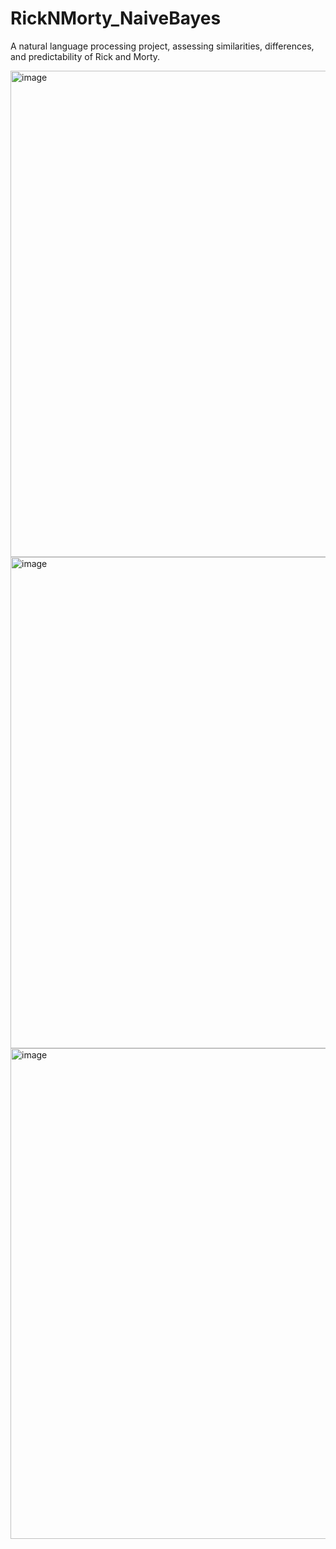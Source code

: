 # RickNMorty_NaiveBayes
A natural language processing project, assessing similarities, differences, and predictability of Rick and Morty.



  <img width="778" alt="image" src="https://github.com/sfryzlewicz/RickNMorty_NaiveBayes/assets/74124394/5be46adb-92f5-480f-8d61-8806f5135311">
<img width="786" alt="image" src="https://github.com/sfryzlewicz/RickNMorty_NaiveBayes/assets/74124394/51c4d84f-6118-405a-b83a-89f2a34eff2a">
<img width="785" alt="image" src="https://github.com/sfryzlewicz/RickNMorty_NaiveBayes/assets/74124394/2318176a-4f55-4110-a9b2-4938bf4666a0">


